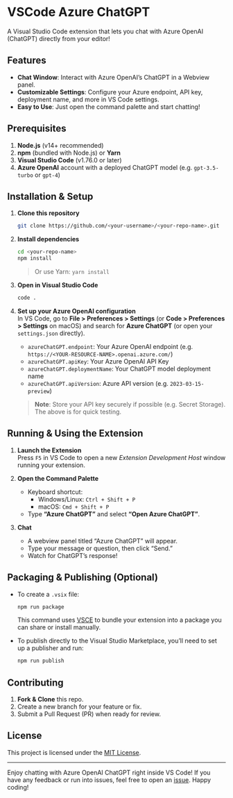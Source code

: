 # VSCode Azure ChatGPT

A Visual Studio Code extension that lets you chat with Azure OpenAI (ChatGPT) directly from your editor!

## Features

- **Chat Window**: Interact with Azure OpenAI’s ChatGPT in a Webview panel.
- **Customizable Settings**: Configure your Azure endpoint, API key, deployment name, and more in VS Code settings.
- **Easy to Use**: Just open the command palette and start chatting!

## Prerequisites

1. **Node.js** (v14+ recommended)
2. **npm** (bundled with Node.js) or **Yarn**
3. **Visual Studio Code** (v1.76.0 or later)
4. **Azure OpenAI** account with a deployed ChatGPT model (e.g. `gpt-3.5-turbo` or `gpt-4`)

## Installation & Setup

1. **Clone this repository**

   ```bash
   git clone https://github.com/<your-username>/<your-repo-name>.git
   ```

2. **Install dependencies**

   ```bash
   cd <your-repo-name>
   npm install
   ```

   > Or use Yarn: `yarn install`

3. **Open in Visual Studio Code**

   ```bash
   code .
   ```

4. **Set up your Azure OpenAI configuration**  
   In VS Code, go to **File > Preferences > Settings** (or **Code > Preferences > Settings** on macOS) and search for **Azure ChatGPT** (or open your `settings.json` directly).

   - `azureChatGPT.endpoint`: Your Azure OpenAI endpoint (e.g. `https://<YOUR-RESOURCE-NAME>.openai.azure.com/`)
   - `azureChatGPT.apiKey`: Your Azure OpenAI API Key
   - `azureChatGPT.deploymentName`: Your ChatGPT model deployment name
   - `azureChatGPT.apiVersion`: Azure API version (e.g. `2023-03-15-preview`)

   > **Note**: Store your API key securely if possible (e.g. Secret Storage). The above is for quick testing.

## Running & Using the Extension

1. **Launch the Extension**  
   Press `F5` in VS Code to open a new _Extension Development Host_ window running your extension.

2. **Open the Command Palette**

   - Keyboard shortcut:
     - Windows/Linux: `Ctrl + Shift + P`
     - macOS: `Cmd + Shift + P`
   - Type **“Azure ChatGPT”** and select **“Open Azure ChatGPT”**.

3. **Chat**
   - A webview panel titled “Azure ChatGPT” will appear.
   - Type your message or question, then click “Send.”
   - Watch for ChatGPT’s response!

## Packaging & Publishing (Optional)

- To create a `.vsix` file:

  ```bash
  npm run package
  ```

  This command uses [VSCE](https://code.visualstudio.com/api/working-with-extensions/publishing-extension) to bundle your extension into a package you can share or install manually.

- To publish directly to the Visual Studio Marketplace, you’ll need to set up a publisher and run:
  ```bash
  npm run publish
  ```

## Contributing

1. **Fork & Clone** this repo.
2. Create a new branch for your feature or fix.
3. Submit a Pull Request (PR) when ready for review.

## License

This project is licensed under the [MIT License](LICENSE).

---

Enjoy chatting with Azure OpenAI ChatGPT right inside VS Code! If you have any feedback or run into issues, feel free to open an [issue](https://github.com/<your-username>/<your-repo-name>/issues). Happy coding!
